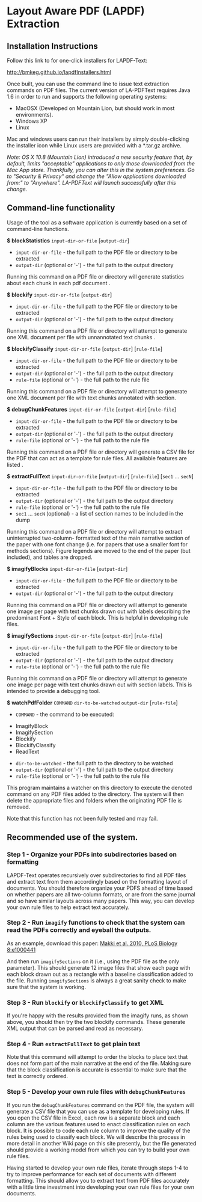 # Layout Aware PDF (LAPDF) Extraction 

## Installation Instructions 

Follow this link to for one-click installers for LAPDF-Text:

http://bmkeg.github.io/lapdfInstallers.html

Once built, you can use the command line to issue text extraction commands on PDF files.
The current version of LA-PDFText requires Java 1.6 in order to run and supports the following operating systems: 

* MacOSX (Developed on Mountain Lion, but should work in most environments). 
* Windows XP
* Linux

Mac and windows users can run their installers by simply double-clicking the installer icon while Linux users are provided with a *.tar.gz archive. 

_Note: OS X 10.8 (Mountain Lion) introduced a new security feature that, by default, limits "acceptable" applications to only those downloaded from the Mac App store. Thankfully, you can alter this in the system preferences. Go to "Security & Privacy" and change the "Allow applications downloaded from:" to "Anywhere". LA-PDFText will launch successfully after this change._

## Command-line functionality 

Usage of the tool as a software application is currently based on a set of command-line functions. 

**$ blockStatistics** ```input-dir-or-file``` [```output-dir```]

* ```input-dir-or-file``` - the full path to the PDF file or directory to be extracted 
* ```output-dir``` (optional or '-') - the full path to the output directory 

Running this command on a PDF file or directory will generate 
statistics about each chunk in each pdf document .

**$ blockify** ```input-dir-or-file``` [```output-dir```]

* ```input-dir-or-file``` - the full path to the PDF file or directory to be extracted 
* ```output-dir``` (optional or '-') - the full path to the output directory 

Running this command on a PDF file or directory will attempt to generate 
one XML document per file with unnannotated text chunks .

**$ blockifyClassify** ```input-dir-or-file``` [```output-dir```] [```rule-file```]

* ```input-dir-or-file``` - the full path to the PDF file or directory to be extracted 
* ```output-dir``` (optional or '-') - the full path to the output directory 
* ```rule-file``` (optional or '-') - the full path to the rule file 

Running this command on a PDF file or directory will attempt to generate 
one XML document per file with text chunks annotated with section.

**$ debugChunkFeatures** ```input-dir-or-file``` [```output-dir```] [```rule-file```]

* ```input-dir-or-file``` - the full path to the PDF file or directory to be extracted 
* ```output-dir``` (optional or '-') - the full path to the output directory 
* ```rule-file``` (optional or '-') - the full path to the rule file 

Running this command on a PDF file or directory will generate a CSV file for the PDF that can act as a template for rule files. All available features are listed .

**$ extractFullText** ```input-dir-or-file``` [```output-dir```] [```rule-file```] [```sec1``` ... ```secN```]

* ```input-dir-or-file``` - the full path to the PDF file or directory to be extracted 
* ```output-dir``` (optional or '-') - the full path to the output directory 
* ```rule-file``` (optional or '-') - the full path to the rule file 
* ```sec1``` ... ```secN``` (optional) - a list of section names to be included in the dump 

Running this command on a PDF file or directory will attempt to extract uninterrupted
two-column- formatted text of the main narrative section of the paper with one 
font change (i.e. for papers that use a smaller font for methods sections).
Figure legends are moved to the end of the paper (but included), and 
tables are dropped.

**$ imagifyBlocks** ```input-dir-or-file``` [```output-dir```] 

* ```input-dir-or-file``` - the full path to the PDF file or directory to be extracted 
* ```output-dir``` (optional or '-') - the full path to the output directory 

Running this command on a PDF file or directory will attempt to generate 
one image per page with text chunks drawn out with labels describing 
the predominant Font + Style of each block. This is helpful in developing
rule files.

**$ imagifySections** ```input-dir-or-file``` [```output-dir```] [```rule-file```]

* ```input-dir-or-file``` - the full path to the PDF file or directory to be extracted 
* ```output-dir``` (optional or '-') - the full path to the output directory 
* ```rule-file``` (optional or '-') - the full path to the rule file 

Running this command on a PDF file or directory will attempt to generate 
one image per page with text chunks drawn out with section labels.
This is intended to provide a debugging tool.

**$ watchPdfFolder** ```COMMAND``` ```dir-to-be-watched``` ```output-dir``` [```rule-file```]

* ```COMMAND``` - the command to be executed: 
 - ImagifyBlock
 - ImagifySection
 - Blockify
 - BlockifyClassify
 - ReadText
* ```dir-to-be-watched``` - the full path to the directory to be watched 
* ```output-dir``` (optional or '-') - the full path to the output directory 
* ```rule-file``` (optional or '-') - the full path to the rule file 

This program maintains a watcher on this directory to execute the 
denoted command on any PDF files added to the directory. 
The system will then delete the appropriate files and folders
when the originating PDF file is removed.

Note that this function has not been fully tested and may fail. 

## Recommended use of the system.

### Step 1 - Organize your PDFs into subdirectories based on formatting

LAPDF-Text operates recursively over subdirectories to find all PDF files and extract text from them accordingly based on the formatting layout of documents. You should therefore organize your PDFS ahead of time based on whether papers are all two-column formats, or are from the same journal and so have similar layouts across many papers. This way, you can develop your own rule files to help extract text accurately.

### Step 2 - Run ```imagify``` functions to check that the system can read the PDFs correctly and eyeball the outputs. 

As an example, download this paper: [Makki et al. 2010, PLoS Biology 8:e1000441](http://www.plosbiology.org/article/fetchObject.action?uri=info%3Adoi%2F10.1371%2Fjournal.pbio.1000441&representation=PDF)

And then run ```imagifySections``` on it (i.e., using the PDF file as the only parameter). This should generate 12 image files that show each page with each block drawn out as a rectangle with a baseline classification added to the file. Running ```imagifySections``` is always a great sanity check to make sure that the system is working. 

### Step 3 - Run ```blockify``` or ```blockifyClassify``` to get XML

If you're happy with the results provided from the imagify runs, as shown above, you should then try the two blockify commands. These generate XML output that can be parsed and read as necessary. 

### Step 4 - Run ```extractFullText``` to get plain text
 
Note that this command will attempt to order the blocks to place text that does not form part of the main narrative at the end of the file. Making sure that the block classification is accurate is essential to make sure that the text is correctly ordered.

### Step 5 - Develop your own rule files with ```debugChunkFeatures```

If you run the ```debugChunkFeatures``` command on the PDF file, the system will generate a CSV file that you can use as a template for developing rules. If you open the CSV file in Excel, each row is a separate block and each column are the various features used to enact classification rules on each block. It is possible to code each rule column to improve the quality of the rules being used to classify each block. We will describe this process in more detail in another Wiki page on this site presently, but the file generated should provide a working model from which you can try to build your own rule files.  

Having started to develop your own rule files, iterate through steps 1-4 to try to improve performance for each set of documents with different formatting. This should allow you to extract text from PDF files accurately with a little time investment into developing your own rule files for your own documents.  

